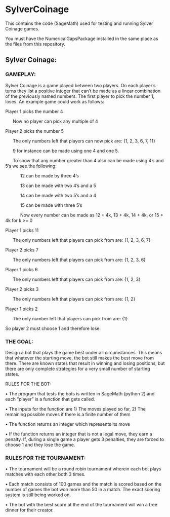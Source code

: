 # SylverCoinage
This contains the code (SageMath) used for testing and running Sylver Coinage games. 

You must have the NumericalGapsPackage installed in the same place as the files from this repository. 

## Sylver Coinage:

### GAMEPLAY:

Sylver Coinage is a game played between two players. On each player’s turns they list a positive integer that can’t be made as a linear combination of the previously named numbers. The first player to pick the number 1, loses. An example game could work as follows:

Player 1 picks the number 4

&nbsp;&nbsp;&nbsp;&nbsp;&nbsp;&nbsp;Now no player can pick any multiple of 4

Player 2 picks the number 5

&nbsp;&nbsp;&nbsp;&nbsp;&nbsp;&nbsp;The only numbers left that players can now pick are: {1, 2, 3, 6, 7, 11}

&nbsp;&nbsp;&nbsp;&nbsp;&nbsp;&nbsp;9 for instance can be made using one 4 and one 5. 

&nbsp;&nbsp;&nbsp;&nbsp;&nbsp;&nbsp;To show that any number greater than 4 also can be made using 4’s and 5’s we see the following:

&nbsp;&nbsp;&nbsp;&nbsp;&nbsp;&nbsp;&nbsp;&nbsp;&nbsp;&nbsp;&nbsp;&nbsp;12 can be made by three 4’s

&nbsp;&nbsp;&nbsp;&nbsp;&nbsp;&nbsp;&nbsp;&nbsp;&nbsp;&nbsp;&nbsp;&nbsp;13 can be made with two 4’s and a 5

&nbsp;&nbsp;&nbsp;&nbsp;&nbsp;&nbsp;&nbsp;&nbsp;&nbsp;&nbsp;&nbsp;&nbsp;14 can be made with two 5’s and a 4

&nbsp;&nbsp;&nbsp;&nbsp;&nbsp;&nbsp;&nbsp;&nbsp;&nbsp;&nbsp;&nbsp;&nbsp;15 can be made with three 5’s

&nbsp;&nbsp;&nbsp;&nbsp;&nbsp;&nbsp;&nbsp;&nbsp;&nbsp;&nbsp;&nbsp;&nbsp;Now every number can be made as 12 + 4k, 13 + 4k, 14 + 4k, or 15 + 4k for k >= 0

Player 1 picks 11

&nbsp;&nbsp;&nbsp;&nbsp;&nbsp;&nbsp;The only numbers left that players can pick from are: {1, 2, 3, 6, 7}

Player 2 picks 7

&nbsp;&nbsp;&nbsp;&nbsp;&nbsp;&nbsp;The only numbers left that players can pick from are: {1, 2, 3, 6}

Player 1 picks 6

&nbsp;&nbsp;&nbsp;&nbsp;&nbsp;&nbsp;The only numbers left that players can pick from are: {1, 2, 3}

Player 2 picks 3

&nbsp;&nbsp;&nbsp;&nbsp;&nbsp;&nbsp;The only numbers left that players can pick from are: {1, 2}

Player 1 picks 2

&nbsp;&nbsp;&nbsp;&nbsp;&nbsp;&nbsp;The only number left that players can pick from are: {1}

So player 2 must choose 1 and therefore lose. 


### THE GOAL:

Design a bot that plays the game best under all circumstances. This means that whatever the starting move, the bot still makes the best move from there. There are known states that result in winning and losing positions, but there are only complete strategies for a very small number of starting states. 

RULES FOR THE BOT:

•	The program that tests the bots is written in SageMath (python 2) and each “player” is a function that gets called. 

•	The inputs for the function are 1) The moves played so far, 2) The remaining possible moves if there is a finite number of them

•	The function returns an integer which represents its move

•	If the function returns an integer that is not a legal move, they earn a penalty. If, during a single game a player gets 3 penalties, they are forced to choose 1 and they lose the game. 

### RULES FOR THE TOURNAMENT:

•	The tournament will be a round robin tournament wherein each bot plays matches with each other both 3 times.

•	Each match consists of 100 games and the match is scored based on the number of games the bot won more than 50 in a match. The exact scoring system is still 
being worked on.

•	The bot with the best score at the end of the tournament will win a free dinner for their creator.  
